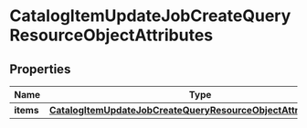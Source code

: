 
# CatalogItemUpdateJobCreateQueryResourceObjectAttributes

## Properties
| Name | Type | Description | Notes |
| ------------ | ------------- | ------------- | ------------- |
| **items** | [**CatalogItemUpdateJobCreateQueryResourceObjectAttributesItems**](CatalogItemUpdateJobCreateQueryResourceObjectAttributesItems.md) |  |  |



